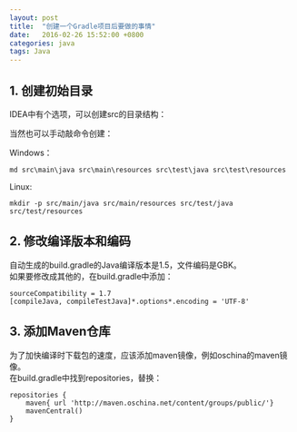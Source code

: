 ```yaml
---
layout: post
title:  "创建一个Gradle项目后要做的事情"
date:   2016-02-26 15:52:00 +0800
categories: java
tags: Java
---
```


## 1. 创建初始目录

IDEA中有个选项，可以创建src的目录结构：  


当然也可以手动敲命令创建：

Windows：

    md src\main\java src\main\resources src\test\java src\test\resources

Linux:

    mkdir -p src/main/java src/main/resources src/test/java src/test/resources

## 2. 修改编译版本和编码
自动生成的build.gradle的Java编译版本是1.5，文件编码是GBK。  
如果要修改成其他的，在build.gradle中添加：

    sourceCompatibility = 1.7
    [compileJava, compileTestJava]*.options*.encoding = 'UTF-8'

## 3. 添加Maven仓库
为了加快编译时下载包的速度，应该添加maven镜像，例如oschina的maven镜像。  
在build.gradle中找到repositories，替换：  

    repositories {
        maven{ url 'http://maven.oschina.net/content/groups/public/'}
        mavenCentral()
    }
